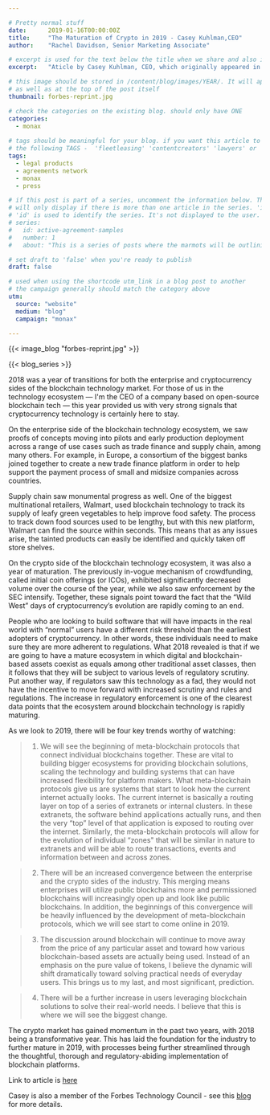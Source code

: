 ```yaml
---

# Pretty normal stuff
date:      2019-01-16T00:00:00Z
title:     "The Maturation of Crypto in 2019 - Casey Kuhlman,CEO"
author:    "Rachel Davidson, Senior Marketing Associate"

# excerpt is used for the text below the title when we share and also is the summary of the post on https://monax.io/blog
excerpt:   "Aticle by Casey Kuhlman, CEO, which originally appeared in Forbes 01/15/19" 

# this image should be stored in /content/blog/images/YEAR/. It will appear as a thumbnail on any listings,
# as well as at the top of the post itself
thumbnail: forbes-reprint.jpg

# check the categories on the existing blog. should only have ONE
categories:
  - monax 
  
# tags should be meaningful for your blog. if you want this article to show on a 'use case' page, you can use
# the following TAGS -  'fleetleasing' 'contentcreators' 'lawyers' or 'corporate'
tags:
  - legal products
  - agreements network
  - monax
  - press

# if this post is part of a series, uncomment the information below. The 'article series' box
# will only display if there is more than one article in the series. 'id', 'number' and 'about' all must be present.
# 'id' is used to identify the series. It's not displayed to the user.
# series:
#   id: active-agreement-samples
#   number: 1
#   about: "This is a series of posts where the marmots will be outlining how the Monax Platform and the Agreements Network can be used in harmony to create the legal products of the future."

# set draft to 'false' when you're ready to publish
draft: false

# used when using the shortcode utm_link in a blog post to another
# the campaign generally should match the category above
utm:
  source: "website"
  medium: "blog"
  campaign: "monax"

---
```


<!-- In general the filename below should match thumbnail category above -->
{{< image_blog "forbes-reprint.jpg" >}}

<!-- if this article is part of a series, related articles will automatically appear here -->
{{< blog_series >}}

<!-- Content markdown here - first title on page is auto generated from title in frontmatter -->
2018 was a year of transitions for both the enterprise and cryptocurrency sides of the blockchain technology market. For those of us in the technology ecosystem — I'm the CEO of a company based on open-source blockchain tech — this year provided us with very strong signals that cryptocurrency technology is certainly here to stay.

On the enterprise side of the blockchain technology ecosystem, we saw proofs of concepts moving into pilots and early production deployment across a range of use cases such as trade finance and supply chain, among many others. For example, in Europe, a consortium of the biggest banks joined together to create a new trade finance platform in order to help support the payment process of small and midsize companies across countries.

Supply chain saw monumental progress as well. One of the biggest multinational retailers, Walmart, used blockchain technology to track its supply of leafy green vegetables to help improve food safety. The process to track down food sources used to be lengthy, but with this new platform, Walmart can find the source within seconds. This means that as any issues arise, the tainted products can easily be identified and quickly taken off store shelves.

On the crypto side of the blockchain technology ecosystem, it was also a year of maturation. The previously in-vogue mechanism of crowdfunding, called initial coin offerings (or ICOs), exhibited significantly decreased volume over the course of the year, while we also saw enforcement by the SEC intensify. Together, these signals point toward the fact that the “Wild West” days of cryptocurrency’s evolution are rapidly coming to an end.

People who are looking to build software that will have impacts in the real world with “normal” users have a different risk threshold than the earliest adopters of cryptocurrency. In other words, these individuals need to make sure they are more adherent to regulations. What 2018 revealed is that if we are going to have a mature ecosystem in which digital and blockchain-based assets coexist as equals among other traditional asset classes, then it follows that they will be subject to various levels of regulatory scrutiny. Put another way, if regulators saw this technology as a fad, they would not have the incentive to move forward with increased scrutiny and rules and regulations. The increase in regulatory enforcement is one of the clearest data points that the ecosystem around blockchain technology is rapidly maturing.

As we look to 2019, there will be four key trends worthy of watching:

>1. We will see the beginning of meta-blockchain protocols that connect individual blockchains together. These are vital to building bigger ecosystems for providing blockchain solutions, scaling the technology and building systems that can have increased flexibility for platform makers. What meta-blockchain protocols give us are systems that start to look how the current internet actually looks. The current internet is basically a routing layer on top of a series of extranets or internal clusters. In these extranets, the software behind applications actually runs, and then the very “top” level of that application is exposed to routing over the internet. Similarly, the meta-blockchain protocols will allow for the evolution of individual “zones" that will be similar in nature to extranets and will be able to route transactions, events and information between and across zones.

>2. There will be an increased convergence between the enterprise and the crypto sides of the industry. This merging means enterprises will utilize public blockchains more and permissioned blockchains will increasingly open up and look like public blockchains. In addition, the beginnings of this convergence will be heavily influenced by the development of meta-blockchain protocols, which we will see start to come online in 2019.

>3. The discussion around blockchain will continue to move away from the price of any particular asset and toward how various blockchain-based assets are actually being used. Instead of an emphasis on the pure value of tokens, I believe the dynamic will shift dramatically toward solving practical needs of everyday users. This brings us to my last, and most significant, prediction.

>4. There will be a further increase in users leveraging blockchain solutions to solve their real-world needs. I believe that this is where we will see the biggest change.

The crypto market has gained momentum in the past two years, with 2018 being a transformative year. This has laid the foundation for the industry to further mature in 2019, with processes being further streamlined through the thoughtful, thorough and regulatory-abiding implementation of blockchain platforms.


Link to article is [here](https://www.forbes.com/sites/forbestechcouncil/2019/01/15/the-maturation-of-crypto-in-2019/#796756cb8388)

Casey is also a member of the Forbes Technology Council - see this [blog](https://monax.io/blog/2018/11/09/press-release---monax-ceo-casey-kuhlman-accepted-onto-forbes-technology-council/) for more details.

